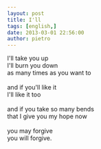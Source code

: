 ```yaml
---
layout: post
title: I'll
tags: [english,]
date: 2013-03-01 22:56:00
author: pietro
---
```

I'll take you up<br/>I'll burn you down<br/>as many times as you want to<br/><br/>and if you'll like it<br/>I'll like it too<br/><br/>and if you take so many bends<br/>that I give you my hope now<br/><br/>you may forgive<br/>you will forgive.
